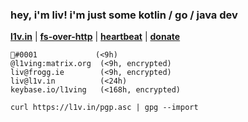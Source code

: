<h3 align="left">hey, i'm liv! i'm just some kotlin / go / java dev</h3>

[**l1v.in**](https://l1v.in) | [**fs-over-http**](https://i.l1v.in) | [**heartbeat**](https://hb.l1v.in) | [**donate**](https://payy.lv)

```
🐸឵#0001             (<9h)
@l1ving:matrix.org  (<9h, encrypted)
liv@frogg.ie        (<9h, encrypted)
liv@l1v.in          (<24h)
keybase.io/l1ving   (<168h, encrypted)
```

`curl https://l1v.in/pgp.asc | gpg --import`
